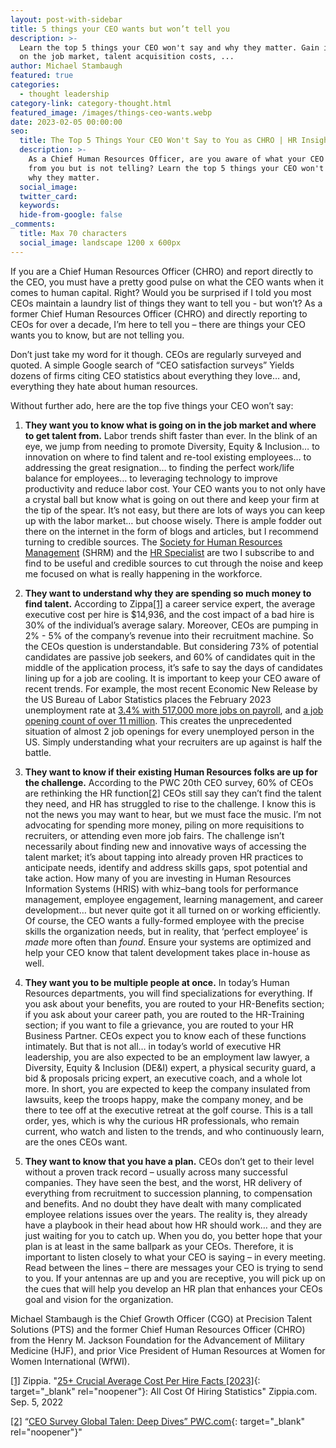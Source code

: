 ```yaml
---
layout: post-with-sidebar
title: 5 things your CEO wants but won’t tell you
description: >-
  Learn the top 5 things your CEO won't say and why they matter. Gain insights
  on the job market, talent acquisition costs, ...
author: Michael Stambaugh
featured: true
categories:
  - thought leadership
category-link: category-thought.html
featured_image: /images/things-ceo-wants.webp
date: 2023-02-05 00:00:00
seo:
  title: The Top 5 Things Your CEO Won't Say to You as CHRO | HR Insights
  description: >-
    As a Chief Human Resources Officer, are you aware of what your CEO wants
    from you but is not telling? Learn the top 5 things your CEO won't say and
    why they matter. 
  social_image:
  twitter_card:
  keywords:
  hide-from-google: false
_comments:
  title: Max 70 characters
  social_image: landscape 1200 x 600px
---
```

If you are a Chief Human Resources Officer (CHRO) and report directly to the CEO, you must have a pretty good pulse on what the CEO wants when it comes to human capital. Right? Would you be surprised if I told you most CEOs maintain a laundry list of things they want to tell you - but won’t? As a former Chief Human Resources Officer (CHRO) and directly reporting to CEOs for over a decade, I’m here to tell you – there are things your CEO wants you to know, but are not telling you.

Don’t just take my word for it though. CEOs are regularly surveyed and quoted. A simple Google search of “CEO satisfaction surveys” Yields dozens of firms citing CEO statistics about everything they love… and, everything they hate about human resources.

Without further ado, here are the top five things your CEO won’t say:

1. **They want you to know what is going on in the job market and where to get talent from.** Labor trends shift faster than ever. In the blink of an eye, we jump from needing to promote Diversity, Equity & Inclusion… to innovation on where to find talent and re-tool existing employees… to addressing the great resignation… to finding the perfect work/life balance for employees… to leveraging technology to improve productivity and reduce labor cost. Your CEO wants you to not only have a crystal ball but know what is going on out there and keep your firm at the tip of the spear. It’s not easy, but there are lots of ways you can keep up with the labor market… but choose wisely. There is ample fodder out there on the internet in the form of blogs and articles, but I recommend turning to credible sources. The [Society for Human Resources Management](https://www.shrm.org/pages/drive-change.aspx?utm_content=149068303401&amp;gclid=CjwKCAiA3KefBhByEiwAi2LDHByEfTv_3kQyrvQF4pt095sUE1-HdtDWNQOmqKDRFXr4_4XnxeCuvhoCMS8QAvD_BwE) (SHRM) and the [HR Specialist](https://www.thehrspecialist.com/hrs/) are two I subscribe to and find to be useful and credible sources to cut through the noise and keep me focused on what is really happening in the workforce.

2. **They want to understand why they are spending so much money to find talent.** According to Zippa[\[1\]](#_ftn1) a career service expert, the average executive cost per hire is $14,936, and the cost impact of a bad hire is 30% of the individual’s average salary. Moreover, CEOs are pumping in 2% - 5% of the company’s revenue into their recruitment machine. So the CEOs question is understandable. But considering 73% of potential candidates are passive job seekers, and 60% of candidates quit in the middle of the application process, it’s safe to say the days of candidates lining up for a job are cooling. It is important to keep your CEO aware of recent trends. For example, the most recent Economic New Release by the US Bureau of Labor Statistics places the February 2023 unemployment rate at [3\.4% with 517,000 more jobs on payroll](https://www.bls.gov/news.release/empsit.nr0.htm), and [a job opening count of over 11 million](https://www.bls.gov/news.release/jolts.nr0.htm). This creates the unprecedented situation of almost 2 job openings for every unemployed person in the US. Simply understanding what your recruiters are up against is half the battle.

3. **They want to know if their existing Human Resources folks are up for the challenge.** According to the PWC 20th CEO survey, 60% of CEOs are rethinking the HR function[\[2\]](#_ftn2) CEOs still say they can’t find the talent they need, and HR has struggled to rise to the challenge. I know this is not the news you may want to hear, but we must face the music. I’m not advocating for spending more money, piling on more requisitions to recruiters, or attending even more job fairs. The challenge isn’t necessarily about finding new and innovative ways of accessing the talent market; it’s about tapping into already proven HR practices to anticipate needs, identify and address skills gaps, spot potential and take action. How many of you are investing in Human Resources Information Systems (HRIS) with whiz–bang tools for performance management, employee engagement, learning management, and career development… but never quite got it all turned on or working efficiently. Of course, the CEO wants a fully-formed employee with the precise skills the organization needs, but in reality, that ‘perfect employee’ is *made* more often than *found*. Ensure your systems are optimized and help your CEO know that talent development takes place in-house as well.

4. **They want you to be multiple people at once.** In today’s Human Resources departments, you will find specializations for everything. If you ask about your benefits, you are routed to your HR-Benefits section; if you ask about your career path, you are routed to the HR-Training section; if you want to file a grievance, you are routed to your HR Business Partner. CEOs expect you to know each of these functions intimately. But that is not all… in today’s world of executive HR leadership, you are also expected to be an employment law lawyer, a Diversity, Equity & Inclusion (DE&I) expert, a physical security guard, a bid & proposals pricing expert, an executive coach, and a whole lot more. In short, you are expected to keep the company insulated from lawsuits, keep the troops happy, make the company money, and be there to tee off at the executive retreat at the golf course. This is a tall order, yes, which is why the curious HR professionals, who remain current, who watch and listen to the trends, and who continuously learn, are the ones CEOs want.
5. **They want to know that you have a plan.** CEOs don’t get to their level without a proven track record – usually across many successful companies. They have seen the best, and the worst, HR delivery of everything from recruitment to succession planning, to compensation and benefits. And no doubt they have dealt with many complicated employee relations issues over the years. The reality is, they already have a playbook in their head about how HR should work… and they are just waiting for you to catch up. When you do, you better hope that your plan is at least in the same ballpark as your CEOs. Therefore, it is important to listen closely to what your CEO is saying – in every meeting. Read between the lines – there are messages your CEO is trying to send to you. If your antennas are up and you are receptive, you will pick up on the cues that will help you develop an HR plan that enhances your CEOs goal and vision for the organization.

Michael Stambaugh is the Chief Growth Officer (CGO) at Precision Talent Solutions (PTS) and the former Chief Human Resources Officer (CHRO) from the Henry M. Jackson Foundation for the Advancement of Military Medicine (HJF), and prior Vice President of Human Resources at Women for Women International (WfWI).

[\[1\]](#_ftnref1) Zippia. "[25+ Crucial Average Cost Per Hire Facts \[2023\]](https://www.zippia.com/advice/cost-of-hiring-statistics-average-cost-per-hire/){: target="_blank" rel="noopener"}\: All Cost Of Hiring Statistics" Zippia.com. Sep. 5, 2022

[\[2\]](#_ftnref2) “[CEO Survey Global Talen: Deep Dives” PWC.com](https://www.pwc.com/gx/en/ceo-survey/2017/deep-dives/ceo-survey-global-talent.pdf){: target="_blank" rel="noopener"}"